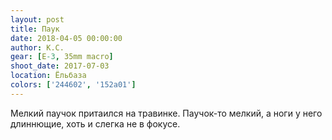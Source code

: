 ```yaml
---
layout: post
title: Паук
date: 2018-04-05 00:00:00
author: К.С.
gear: [E-3, 35mm macro]
shoot_date: 2017-07-03
location: Ёльбаза
colors: ['244602', '152a01']
---
```

Мелкий паучок притаился на травинке. Паучок-то мелкий, а ноги у него длиннющие, хоть и слегка не в фокусе.
